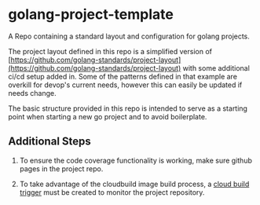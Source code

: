 
# golang-project-template

A Repo containing a standard layout and configuration for golang projects.

The project layout defined in this repo is a simplified version of [https://github.com/golang-standards/project-layout](https://github.com/golang-standards/project-layout)
with some additional ci/cd setup added in. Some of the patterns defined in that example are overkill for devop's current needs, however this can easily be updated if needs change.

The basic structure provided in this repo is intended to serve as a starting point when starting a new go project and to avoid boilerplate.

## Additional Steps

1. To ensure the code coverage functionality is working, make sure github pages in the project repo.

2. To take advantage of the cloudbuild image build process, a [cloud build trigger](https://cloud.google.com/build/docs/automating-builds/create-manage-triggers) must be created to monitor the project repository.
